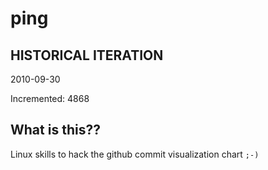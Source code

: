 # ping

## HISTORICAL ITERATION
2010-09-30

Incremented: 4868

## What is this?? 
Linux skills to hack the github commit visualization chart `;-)`
